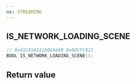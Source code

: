 ```yaml
---
ns: STREAMING
---
```

## IS_NETWORK_LOADING_SCENE

```c
// 0x41CA5A33160EA4AB 0x6DCFC021
BOOL IS_NETWORK_LOADING_SCENE();
```


## Return value
